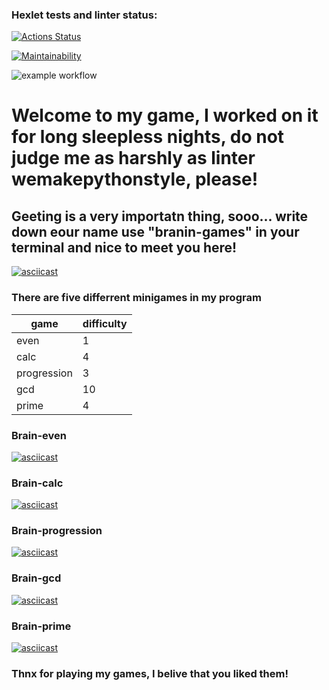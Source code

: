 ### Hexlet tests and linter status:
[![Actions Status](https://github.com/Lastik1217/python-project-lvl1/workflows/hexlet-check/badge.svg)](https://github.com/Lastik1217/python-project-lvl1/actions)

[![Maintainability](https://api.codeclimate.com/v1/badges/6dfd8c7efa5e9bf80ce3/maintainability)](https://codeclimate.com/github/Lastik1217/python-project-lvl1/maintainability)

![example workflow](https://github.com/Lastik1217/python-project-lvl1/actions/workflows/github-actions-demo.yml/badge.svg)

# Welcome to my game, I worked on it for long sleepless nights, do not judge me as harshly as linter wemakepythonstyle, please! #

## Geeting is a very importatn thing, sooo... write down eour name use "branin-games" in your terminal and nice to meet you here! ##

[![asciicast](https://asciinema.org/a/xLrWRskWQNStoQuf28zYxob8O.svg)](https://asciinema.org/a/xLrWRskWQNStoQuf28zYxob8O)

### There are five differrent minigames in my program ###

| game        | difficulty |
|-------------|------------|
| even        | 1          |
| calc        | 4          |
| progression | 3          |
| gcd         | 10         |
| prime       | 4          |

### Brain-even ###

[![asciicast](https://asciinema.org/a/4qZ8gQSEnlyU7ug3LPZdrWqb3.svg)](https://asciinema.org/a/4qZ8gQSEnlyU7ug3LPZdrWqb3)

### Brain-calc ###
[![asciicast](https://asciinema.org/a/sJPzWq48dCAtvhhnQMaS9Z265.svg)](https://asciinema.org/a/sJPzWq48dCAtvhhnQMaS9Z265)

### Brain-progression ###

[![asciicast](https://asciinema.org/a/3HLZDhqz4tXNEOI2UoXn2NhgM.svg)](https://asciinema.org/a/3HLZDhqz4tXNEOI2UoXn2NhgM)

### Brain-gcd ###

[![asciicast](https://asciinema.org/a/u2pd0UqL81olC4Qh7Rim0Uruz.svg)](https://asciinema.org/a/u2pd0UqL81olC4Qh7Rim0Uruz)

### Brain-prime ###

[![asciicast](https://asciinema.org/a/tnLM4gAJlLbqjQGjHjrSQbgnp.svg)](https://asciinema.org/a/tnLM4gAJlLbqjQGjHjrSQbgnp)

### Thnx for playing my games, I belive that you liked them! ###
